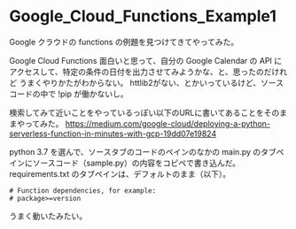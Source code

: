 # Google_Cloud_Functions_Example1
Google クラウドの functions の例題を見つけてきてやってみた。

Google Cloud Functions 面白いと思って、自分の Google Calendar の API に
アクセスして、特定の条件の日付を出力させてみようかな、と、思ったのだけれど
うまくやりかたがわからない。
httlib2がない、とかいっているけど、ソースコードの中で !pip が働かないし。

検索してみて近いことをやっているっぽい以下のURLに書いてあることをそのままやってみた。
https://medium.com/google-cloud/deploying-a-python-serverless-function-in-minutes-with-gcp-19dd07e19824

python 3.7 を選んで、ソースタブのコードのペインのなかの main.py のタブペインにソースコード（sample.py）の内容をコピペで書き込んだ。
requirements.txt のタブペインは、デフォルトのまま（以下）。

```
# Function dependencies, for example:
# package>=version
```

うまく動いたみたい。
